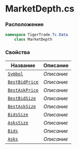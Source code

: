 
# MarketDepth.cs
### Расположение
```csharp
namespace TigerTrade.Tc.Data  
    class MarketDepth
```

### Свойства
| Название | Описание |
| --- | --- |
| [`Symbol`](./Свойства/Symbol.md) | *Описание* |
| [`BestBidPrice`](./Свойства/BestBidPrice.md) | *Описание* |
| [`BestAskPrice`](./Свойства/BestAskPrice.md) | *Описание* |
| [`BestBidSize`](./Свойства/BestBidSize.md) | *Описание* |
| [`BestAskSize`](./Свойства/BestAskSize.md) | *Описание* |
| [`BidsSize`](./Свойства/BidsSize.md) | *Описание* |
| [`AsksSize`](./Свойства/AsksSize.md) | *Описание* |
| [`Bids`](./Свойства/Bids.md) | *Описание* |
| [`Asks`](./Свойства/Asks.md) | *Описание* |
